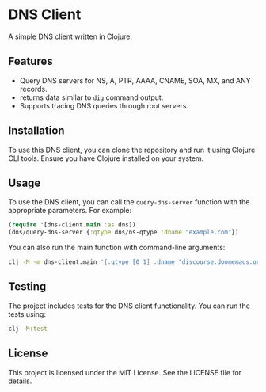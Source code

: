 # DNS Client
A simple DNS client written in Clojure.
## Features
- Query DNS servers for NS, A, PTR, AAAA, CNAME, SOA, MX, and ANY records.
- returns data similar to `dig` command output.
- Supports tracing DNS queries through root servers.
## Installation
To use this DNS client, you can clone the repository and run it using Clojure CLI tools. Ensure you have Clojure installed on your system.
## Usage
To use the DNS client, you can call the `query-dns-server` function with the appropriate parameters. For example:
```clojure
(require '[dns-client.main :as dns])
(dns/query-dns-server {:qtype dns/ns-qtype :dname "example.com"})
```
You can also run the main function with command-line arguments:
```bash
clj -M -m dns-client.main '{:qtype [0 1] :dname "discourse.doomemacs.org" :trace? true}'
```
## Testing
The project includes tests for the DNS client functionality. You can run the tests using:
```bash
clj -M:test
```
## License
This project is licensed under the MIT License. See the LICENSE file for details.
